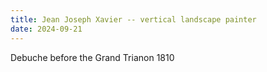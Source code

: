 ```yaml
---
title: Jean Joseph Xavier -- vertical landscape painter
date: 2024-09-21
---
```


Debuche before the Grand Trianon 1810